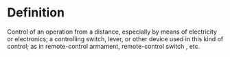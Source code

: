 # Definition

Control of an operation from a distance, especially by means of
electricity or electronics; a controlling switch, lever, or other device
used in this kind of control; as in remote-control armament,
remote-control switch , etc.
